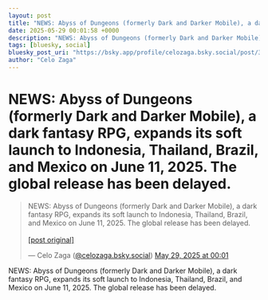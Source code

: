 ```yaml
---
layout: post
title: "NEWS: Abyss of Dungeons (formerly Dark and Darker Mobile), a dark fantasy RPG, expands its soft launch to Indonesia, Thailand, Brazil, and Mexico on June 11, 2025. The global release has been delayed."
date: 2025-05-29 00:01:58 +0000
description: "NEWS: Abyss of Dungeons (formerly Dark and Darker Mobile), a dark fantasy RPG, expands its soft launch to Indonesia, Thailand, Brazil, and Mexico on Jun..."
tags: [bluesky, social]
bluesky_post_uri: "https://bsky.app/profile/celozaga.bsky.social/post/3lqbg2rlmed2o"
author: "Celo Zaga"
---
```


<h1 class="bluesky-post-title">NEWS: Abyss of Dungeons (formerly Dark and Darker Mobile), a dark fantasy RPG, expands its soft launch to Indonesia, Thailand, Brazil, and Mexico on June 11, 2025. The global release has been delayed.</h1>


<blockquote class="bluesky-embed" data-bluesky-uri="at://did:plc:lmh6rennptq77inaztnovw4b/app.bsky.feed.post/3lqbg2rlmed2o" data-bluesky-embed-color-mode="system">
<p lang="">NEWS: Abyss of Dungeons (formerly Dark and Darker Mobile), a dark fantasy RPG, expands its soft launch to Indonesia, Thailand, Brazil, and Mexico on June 11, 2025. The global release has been delayed.<br><br><a href="https://bsky.app/profile/celozaga.bsky.social/post/3lqbg2rlmed2o">[post original]</a></p>
&mdash; Celo Zaga (<a href="https://bsky.app/profile/did:plc:lmh6rennptq77inaztnovw4b">@celozaga.bsky.social</a>) <a href="https://bsky.app/profile/celozaga.bsky.social/post/3lqbg2rlmed2o">May 29, 2025 at 00:01</a>
</blockquote>
<script async src="https://embed.bsky.app/static/embed.js" charset="utf-8"></script>


<p class="bluesky-post-description">NEWS: Abyss of Dungeons (formerly Dark and Darker Mobile), a dark fantasy RPG, expands its soft launch to Indonesia, Thailand, Brazil, and Mexico on June 11, 2025. The global release has been delayed.</p>
